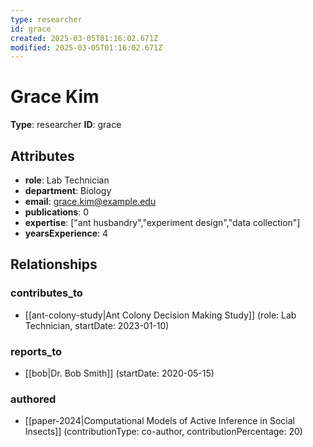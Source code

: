 ```yaml
---
type: researcher
id: grace
created: 2025-03-05T01:16:02.671Z
modified: 2025-03-05T01:16:02.671Z
---
```


# Grace Kim

**Type**: researcher
**ID**: grace

## Attributes

- **role**: Lab Technician
- **department**: Biology
- **email**: grace.kim@example.edu
- **publications**: 0
- **expertise**: ["ant husbandry","experiment design","data collection"]
- **yearsExperience**: 4

## Relationships

### contributes_to

- [[ant-colony-study|Ant Colony Decision Making Study]] (role: Lab Technician, startDate: 2023-01-10)

### reports_to

- [[bob|Dr. Bob Smith]] (startDate: 2020-05-15)

### authored

- [[paper-2024|Computational Models of Active Inference in Social Insects]] (contributionType: co-author, contributionPercentage: 20)

